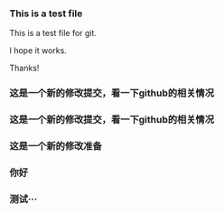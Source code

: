 ### This is a test file

This is a test file for git.

I hope it works.

Thanks!

### 这是一个新的修改提交，看一下github的相关情况

### 这是一个新的修改提交，看一下github的相关情况
### 这是一个新的修改准备
### 你好
### 测试···
